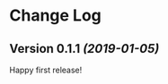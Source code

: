 Change Log
==========

Version 0.1.1 *(2019-01-05)*
------------------------------

Happy first release!
